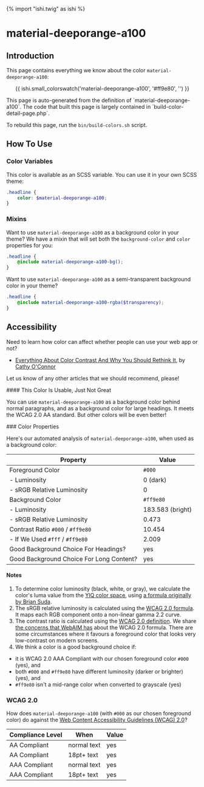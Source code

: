 {% import "ishi.twig" as ishi %}
# material-deeporange-a100

## Introduction

This page contains everything we know about the color `material-deeporange-a100`:

<div class="grid">
    <div class="cell">
        <div class="swatch">
            <ul>
                {{ ishi.small_colorswatch('material-deeporange-a100', '#ff9e80', '') }}
            </ul>
        </div>
    </div>
</div>

<div class="callout attention" markdown="1">
This page is auto-generated from the definition of `material-deeporange-a100`. The code that built this page is largely contained in `build-color-detail-page.php`.

To rebuild this page, run the `bin/build-colors.sh` script.
</div>

## How To Use

### Color Variables

This color is available as an SCSS variable. You can use it in your own SCSS theme:

```scss
.headline {
    color: $material-deeporange-a100;
}
```

### Mixins

Want to use `material-deeporange-a100` as a background color in your theme? We have a mixin that will set both the `background-color` and `color` properties for you:

```scss
.headline {
    @include material-deeporange-a100-bg();
}
```

Want to use `material-deeporange-a100` as a semi-transparent background color in your theme?

```scss
.headline {
    @include material-deeporange-a100-rgba($transparency);
}
```

## Accessibility

Need to learn how color can affect whether people can use your web app or not?

* [Everything About Color Contrast And Why You Should Rethink It](https://www.smashingmagazine.com/2014/10/color-contrast-tips-and-tools-for-accessibility/), by [Cathy O'Connor](http://www.twitter.com/cagocon)

Let us know of any other articles that we should recommend, please!
<div class="callout warning" markdown="1">
#### This Color Is Usable, Just Not Great

You can use `material-deeporange-a100` as a background color behind normal paragraphs, and as a background color for large headings. It meets the WCAG 2.0 AA standard. But other colors will be even better!
</div>
### Color Properties

Here's our automated analysis of `material-deeporange-a100`, when used as a background color:

Property | Value
---------|------
Foreground Color | `#000`
- Luminosity | 0 (dark)
- sRGB Relative Luminosity | 0
Background Color | `#ff9e80`
- Luminosity | 183.583 (bright)
- sRGB Relative Luminosity | 0.473
Contrast Ratio `#000` / `#ff9e80` | 10.454
- If We Used `#fff` / `#ff9e80` | 2.009
Good Background Choice For Headings? | yes
Good Background Choice For Long Content? | yes

#### Notes

1. To determine color luminosity (black, white, or gray), we calculate the color's luma value from the [YIQ color space](https://en.wikipedia.org/wiki/YIQ), using [a formula originally by Brian Suda](https://24ways.org/2010/calculating-color-contrast/).
1. The sRGB relative luminosity is calculated using the [WCAG 2.0 formula](https://www.w3.org/TR/WCAG20/#relativeluminancedef). It maps each RGB component onto a non-linear gamma 2.2 curve.
1. The contrast ratio is calculated using the [WCAG 2.0 definition](https://www.w3.org/TR/2008/REC-WCAG20-20081211/#contrast-ratiodef). We share [the concerns that WebAIM has](http://webaim.org/blog/wcag-2-1-feedback/) about the WCAG 2.0 formula. There are some circumstances where it favours a foreground color that looks very low-contrast on modern screens.
1. We think a color is a good background choice if:
  - it is WCAG 2.0 AAA Compliant with our chosen foreground color `#000` (yes), and
  - both `#000` and `#ff9e80` have different luminosity (darker or brighter) (yes), and
  - `#ff9e80` isn't a mid-range color when converted to grayscale (yes)

### WCAG 2.0

How does `material-deeporange-a100` (with `#000` as our chosen foreground color) do against the [Web Content Accessibility Guidelines (WCAG) 2.0](https://www.w3.org/TR/WCAG20/)?

Compliance Level | When | Value
-----------------|------|------
AA Compliant | normal text | yes
AA Compliant | 18pt+ text | yes
AAA Compliant | normal text | yes
AAA Compliant | 18pt+ text | yes